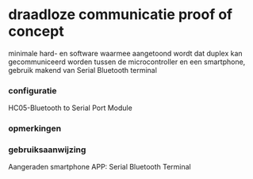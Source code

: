 # draadloze communicatie proof of concept
minimale hard- en software waarmee aangetoond wordt dat duplex kan gecommuniceerd worden tussen de microcontroller en een smartphone, gebruik makend van Serial Bluetooth terminal
<br />
### configuratie
HC05-Bluetooth to Serial Port Module
### opmerkingen

### gebruiksaanwijzing
Aangeraden smartphone APP: Serial Bluetooth Terminal 
